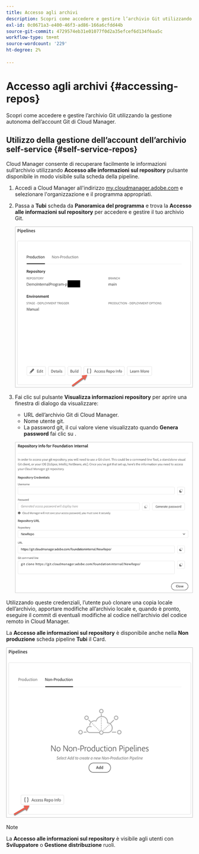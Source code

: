 ```yaml
---
title: Accesso agli archivi
description: Scopri come accedere e gestire l’archivio Git utilizzando la gestione autonoma dell’account Git di Cloud Manager.
exl-id: 0c0671a3-e400-46f3-ad86-166a6cfdd44b
source-git-commit: 4729574eb31e01077f0d2a35efcef6d134f6aa5c
workflow-type: tm+mt
source-wordcount: '229'
ht-degree: 2%

---
```


# Accesso agli archivi {#accessing-repos}

Scopri come accedere e gestire l’archivio Git utilizzando la gestione autonoma dell’account Git di Cloud Manager.

## Utilizzo della gestione dell’account dell’archivio self-service {#self-service-repos}

Cloud Manager consente di recuperare facilmente le informazioni sull’archivio utilizzando **Accesso alle informazioni sul repository** pulsante disponibile in modo visibile sulla scheda della pipeline.

1. Accedi a Cloud Manager all&#39;indirizzo [my.cloudmanager.adobe.com](https://my.cloudmanager.adobe.com/) e selezionare l&#39;organizzazione e il programma appropriati.

1. Passa a **Tubi** scheda da **Panoramica del programma** e trova la **Accesso alle informazioni sul repository** per accedere e gestire il tuo archivio Git.

   ![Pulsante Accedi alle informazioni sui repository nella scheda Ambienti](/help/implementing/cloud-manager/assets/repos/access-repo1.png)

1. Fai clic sul pulsante **Visualizza informazioni repository** per aprire una finestra di dialogo da visualizzare:

   * URL dell’archivio Git di Cloud Manager.
   * Nome utente git.
   * La password git, il cui valore viene visualizzato quando **Genera password** fai clic su .

   ![](/help/implementing/cloud-manager/assets/repos/access-repo-create.png)

Utilizzando queste credenziali, l’utente può clonare una copia locale dell’archivio, apportare modifiche all’archivio locale e, quando è pronto, eseguire il commit di eventuali modifiche al codice nell’archivio del codice remoto in Cloud Manager.

La **Accesso alle informazioni sul repository** è disponibile anche nella **Non produzione** scheda pipeline **Tubi** il Card.

![Pulsante Accedi alle informazioni sui repository nella scheda non di produzione](/help/implementing/cloud-manager/assets/repos/access-repo-nonprod.png)

>[!NOTE]
>
>La **Accesso alle informazioni sul repository** è visibile agli utenti con **Sviluppatore** o **Gestione distribuzione** ruoli.
